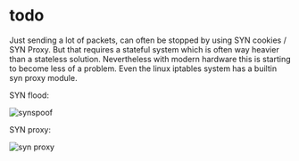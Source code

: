 # todo

Just sending a lot of packets, can often be stopped by using SYN cookies / SYN Proxy. But that requires a stateful system which is often way heavier than a stateless solution. Nevertheless with modern hardware this is starting to become less of a problem. Even the linux iptables system has a builtin syn proxy module.



SYN flood:

![synspoof](https://www.cloudflare.com/img/learning/ddos/what-is-a-ddos-attack/syn-flood-ddos-attack.png)

SYN proxy:

![syn proxy](https://www.cisco.com/web/about/ac123/ac147/images/ipj/ipj_9-4/94_syn_fig6_lg.jpg)